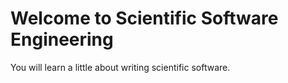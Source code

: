 # Welcome to Scientific Software Engineering

You will learn a little about writing scientific software.

```{tableofcontents}
```
